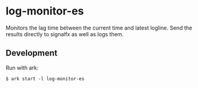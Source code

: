 # log-monitor-es

Monitors the lag time between the current time and latest logline.  Send the results directly to signalfx as well as logs them.

## Development

Run with ark:

```
$ ark start -l log-monitor-es
```
